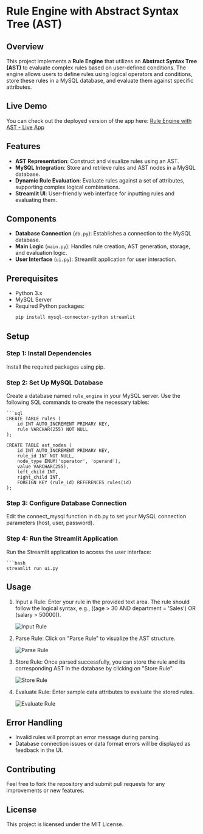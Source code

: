 # Rule Engine with Abstract Syntax Tree (AST)


## Overview

This project implements a **Rule Engine** that utilizes an **Abstract Syntax Tree (AST)** to evaluate complex rules based on user-defined conditions. The engine allows users to define rules using logical operators and conditions, store these rules in a MySQL database, and evaluate them against specific attributes.

## Live Demo

You can check out the deployed version of the app here: [Rule Engine with AST - Live App](https://rule-engine-with-ast.streamlit.app/)

## Features

- **AST Representation**: Construct and visualize rules using an AST.
- **MySQL Integration**: Store and retrieve rules and AST nodes in a MySQL database.
- **Dynamic Rule Evaluation**: Evaluate rules against a set of attributes, supporting complex logical combinations.
- **Streamlit UI**: User-friendly web interface for inputting rules and evaluating them.

## Components

- **Database Connection** (`db.py`): Establishes a connection to the MySQL database.
- **Main Logic** (`main.py`): Handles rule creation, AST generation, storage, and evaluation logic.
- **User Interface** (`ui.py`): Streamlit application for user interaction.

## Prerequisites

- Python 3.x
- MySQL Server
- Required Python packages: 
  ```bash
  pip install mysql-connector-python streamlit

## Setup

### Step 1: Install Dependencies
Install the required packages using pip.

### Step 2: Set Up MySQL Database
Create a database named `rule_engine` in your MySQL server. Use the following SQL commands to create the necessary tables:
  
    ```sql
    CREATE TABLE rules (
        id INT AUTO_INCREMENT PRIMARY KEY,
        rule VARCHAR(255) NOT NULL
    );
    
    CREATE TABLE ast_nodes (
        id INT AUTO_INCREMENT PRIMARY KEY,
        rule_id INT NOT NULL,
        node_type ENUM('operator', 'operand'),
        value VARCHAR(255),
        left_child INT,
        right_child INT,
        FOREIGN KEY (rule_id) REFERENCES rules(id)
    );

### Step 3: Configure Database Connection
Edit the connect_mysql function in db.py to set your MySQL connection parameters (host, user, password).

### Step 4: Run the Streamlit Application
Run the Streamlit application to access the user interface:

    ```bash
    streamlit run ui.py
## Usage

1. Input a Rule: Enter your rule in the provided text area. The rule should follow the logical syntax, e.g., ((age > 30 AND department = 'Sales') OR (salary > 50000)).
   
   ![Input Rule](Input_Rule.png)

3. Parse Rule: Click on "Parse Rule" to visualize the AST structure.
   
   ![Parse Rule](Parse_Rule.png)

5. Store Rule: Once parsed successfully, you can store the rule and its corresponding AST in the database by clicking on "Store Rule".
   
   ![Store Rule](Store_Rule.png)

7. Evaluate Rule: Enter sample data attributes to evaluate the stored rules.

   ![Evaluate Rule](Evaluate_Rule.png)



## Error Handling

- Invalid rules will prompt an error message during parsing.
- Database connection issues or data format errors will be displayed as feedback in the UI.
  
## Contributing

Feel free to fork the repository and submit pull requests for any improvements or new features.

## License

This project is licensed under the MIT License.
